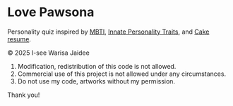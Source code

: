 # Love Pawsona

Personality quiz inspired by [MBTI](https://www.16personalities.com/free-personality-test), [Innate Personality Traits](https://typeofyou.alltheway.tw/en/), and [Cake resume](https://www.cakeresume.com/campaigns/what-cake-r-u/en?locale=en).

&copy; 2025 I-see Warisa Jaidee

1. Modification, redistribution of this code is not allowed.
2. Commercial use of this project is not allowed under any circumstances.
3. Do not use my code, artworks without my permission.

Thank you!
